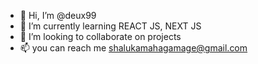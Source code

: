 - 👋 Hi, I’m @deux99
- 🌱 I’m currently learning REACT JS, NEXT JS
- 💞️ I’m looking to collaborate on projects
- 📫 you can reach me shalukamahagamage@gmail.com 

<!---
deux99/deux99 is a ✨ special ✨ repository because its `README.md` (this file) appears on your GitHub profile.
You can click the Preview link to take a look at your changes.
--->
